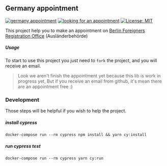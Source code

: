 Germany appointment
------------------------------------
[![germany appointment][cypress_badge]][cypress_link]
[![looking for an appointment][test_badge]][test_link]
[![License: MIT][licence_badge]][licence_link]

This project help you to make an appointment on [Berlin Foreigners Registration Office][berlin_form_link] (Ausländerbehörde)

##### Usage

To start to use this project you just need to `fork` the project, and you will receive an email.

> Look we aren't finish the appointment yet because this lib is work in progress yet, 
> But if you receive an email from github, it's mean there are an appointment free :)

### Development

Those steps will be helpful if you wish to help the project.

##### install cypress
```shell script
docker-compose run --rm cypress npm install && yarn cy:install
```

##### run cypress test
```shell script
docker-compose run --rm cypress yarn cy:run
```

[cypress_badge]: https://img.shields.io/endpoint?url=https://dashboard.cypress.io/badge/detailed/bndqcj/master&style=flat&logo=cypress
[cypress_link]: https://dashboard.cypress.io/projects/bndqcj/runs
[test_badge]: https://github.com/levyitay/germany-appointment/workflows/Looking%20for%20an%20appointment/badge.svg?branch=master
[test_link]: https://github.com/levyitay/germany-appointment/actions?query=workflow%3A%22Looking+for+an+appointment%22+branch%3Amaster
[licence_badge]: https://img.shields.io/badge/License-MIT-yellow.svg
[licence_link]: https://github.com/levyitay/germany-appointment/blob/master/LICENSE
[berlin_form_link]: https://formular.berlin.de/xima-forms-29/get/14963116144270000?mandantid=/OTVBerlin_LABO_XIMA/000-01/instantiationTasks.properties
